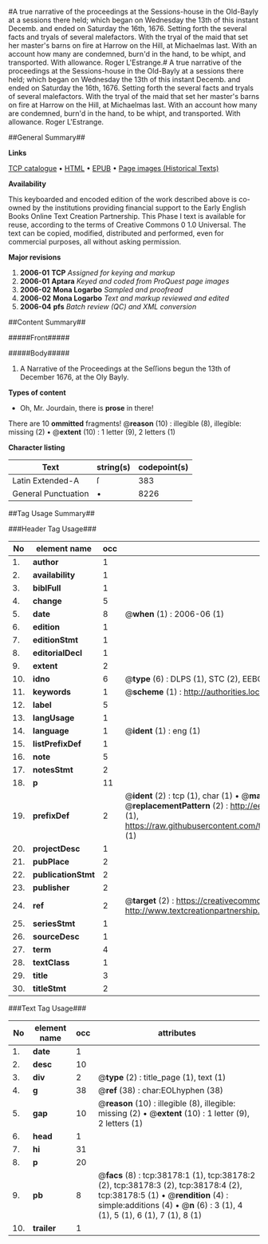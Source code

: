 #A true narrative of the proceedings at the Sessions-house in the Old-Bayly at a sessions there held; which began on Wednesday the 13th of this instant Decemb. and ended on Saturday the 16th, 1676. Setting forth the several facts and tryals of several malefactors. With the tryal of the maid that set her master's barns on fire at Harrow on the Hill, at Michaelmas last. With an account how many are condemned, burn'd in the hand, to be whipt, and transported. With allowance. Roger L'Estrange.#
A true narrative of the proceedings at the Sessions-house in the Old-Bayly at a sessions there held; which began on Wednesday the 13th of this instant Decemb. and ended on Saturday the 16th, 1676. Setting forth the several facts and tryals of several malefactors. With the tryal of the maid that set her master's barns on fire at Harrow on the Hill, at Michaelmas last. With an account how many are condemned, burn'd in the hand, to be whipt, and transported. With allowance. Roger L'Estrange.

##General Summary##

**Links**

[TCP catalogue](http://www.ota.ox.ac.uk/tcp/)  • 
[HTML](http://tei.it.ox.ac.uk/tcp/Texts-HTML/free/A63/A63589.html)  • 
[EPUB](http://tei.it.ox.ac.uk/tcp/Texts-EPUB/free/A63/A63589.epub) • 
[Page images (Historical Texts)](https://data.historicaltexts.jisc.ac.uk/view?pubId=eebo-99833700e&pageId=eebo-99833700e-38178-1)

**Availability**

This keyboarded and encoded edition of the
	       work described above is co-owned by the institutions
	       providing financial support to the Early English Books
	       Online Text Creation Partnership. This Phase I text is
	       available for reuse, according to the terms of Creative
	       Commons 0 1.0 Universal. The text can be copied,
	       modified, distributed and performed, even for
	       commercial purposes, all without asking permission.

**Major revisions**

1. __2006-01__ __TCP__ *Assigned for keying and markup*
1. __2006-01__ __Aptara__ *Keyed and coded from ProQuest page images*
1. __2006-02__ __Mona Logarbo__ *Sampled and proofread*
1. __2006-02__ __Mona Logarbo__ *Text and markup reviewed and edited*
1. __2006-04__ __pfs__ *Batch review (QC) and XML conversion*

##Content Summary##

#####Front#####

#####Body#####

1. A Narrative of the Proceedings
at the Seſſions begun the 13th of December
1676, at the Oly Bayly.

**Types of content**

  * Oh, Mr. Jourdain, there is **prose** in there!

There are 10 **ommitted** fragments! 
 @__reason__ (10) : illegible (8), illegible: missing (2)  •  @__extent__ (10) : 1 letter (9), 2 letters (1)

**Character listing**


|Text|string(s)|codepoint(s)|
|---|---|---|
|Latin Extended-A|ſ|383|
|General Punctuation|•|8226|

##Tag Usage Summary##

###Header Tag Usage###

|No|element name|occ|attributes|
|---|---|---|---|
|1.|__author__|1||
|2.|__availability__|1||
|3.|__biblFull__|1||
|4.|__change__|5||
|5.|__date__|8| @__when__ (1) : 2006-06 (1)|
|6.|__edition__|1||
|7.|__editionStmt__|1||
|8.|__editorialDecl__|1||
|9.|__extent__|2||
|10.|__idno__|6| @__type__ (6) : DLPS (1), STC (2), EEBO-CITATION (1), PROQUEST (1), VID (1)|
|11.|__keywords__|1| @__scheme__ (1) : http://authorities.loc.gov/ (1)|
|12.|__label__|5||
|13.|__langUsage__|1||
|14.|__language__|1| @__ident__ (1) : eng (1)|
|15.|__listPrefixDef__|1||
|16.|__note__|5||
|17.|__notesStmt__|2||
|18.|__p__|11||
|19.|__prefixDef__|2| @__ident__ (2) : tcp (1), char (1)  •  @__matchPattern__ (2) : ([0-9\-]+):([0-9IVX]+) (1), (.+) (1)  •  @__replacementPattern__ (2) : http://eebo.chadwyck.com/downloadtiff?vid=$1&page=$2 (1), https://raw.githubusercontent.com/textcreationpartnership/Texts/master/tcpchars.xml#$1 (1)|
|20.|__projectDesc__|1||
|21.|__pubPlace__|2||
|22.|__publicationStmt__|2||
|23.|__publisher__|2||
|24.|__ref__|2| @__target__ (2) : https://creativecommons.org/publicdomain/zero/1.0/ (1), http://www.textcreationpartnership.org/docs/. (1)|
|25.|__seriesStmt__|1||
|26.|__sourceDesc__|1||
|27.|__term__|4||
|28.|__textClass__|1||
|29.|__title__|3||
|30.|__titleStmt__|2||


###Text Tag Usage###

|No|element name|occ|attributes|
|---|---|---|---|
|1.|__date__|1||
|2.|__desc__|10||
|3.|__div__|2| @__type__ (2) : title_page (1), text (1)|
|4.|__g__|38| @__ref__ (38) : char:EOLhyphen (38)|
|5.|__gap__|10| @__reason__ (10) : illegible (8), illegible: missing (2)  •  @__extent__ (10) : 1 letter (9), 2 letters (1)|
|6.|__head__|1||
|7.|__hi__|31||
|8.|__p__|20||
|9.|__pb__|8| @__facs__ (8) : tcp:38178:1 (1), tcp:38178:2 (2), tcp:38178:3 (2), tcp:38178:4 (2), tcp:38178:5 (1)  •  @__rendition__ (4) : simple:additions (4)  •  @__n__ (6) : 3 (1), 4 (1), 5 (1), 6 (1), 7 (1), 8 (1)|
|10.|__trailer__|1||
